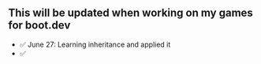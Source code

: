 ## This will be updated when working on my games for boot.dev
- ✅ June 27: Learning inheritance and applied it
- ✅ 